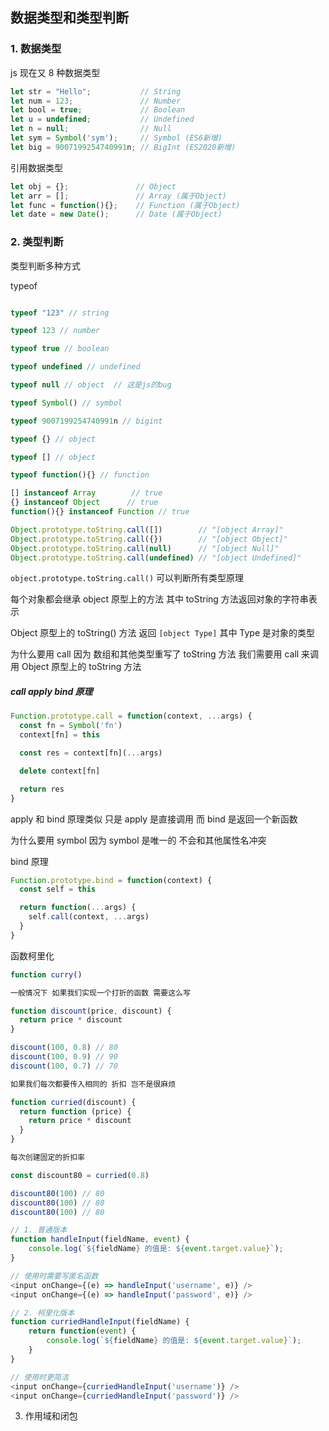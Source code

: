 ## 数据类型和类型判断

### 1. 数据类型

js 现在又 8 种数据类型

```ts
let str = "Hello";           // String
let num = 123;               // Number
let bool = true;             // Boolean
let u = undefined;           // Undefined
let n = null;                // Null
let sym = Symbol('sym');     // Symbol (ES6新增)
let big = 9007199254740991n; // BigInt (ES2020新增)
```

引用数据类型 

```ts
let obj = {};               // Object
let arr = [];               // Array (属于Object)
let func = function(){};    // Function (属于Object)
let date = new Date();      // Date (属于Object)
```


### 2. 类型判断

类型判断多种方式

typeof 
```ts

typeof "123" // string

typeof 123 // number

typeof true // boolean

typeof undefined // undefined

typeof null // object  // 这是js的bug

typeof Symbol() // symbol

typeof 9007199254740991n // bigint

typeof {} // object

typeof [] // object

typeof function(){} // function
```

```ts
[] instanceof Array        // true
{} instanceof Object      // true
function(){} instanceof Function // true
```

```ts
Object.prototype.toString.call([])        // "[object Array]"
Object.prototype.toString.call({})        // "[object Object]"
Object.prototype.toString.call(null)      // "[object Null]"
Object.prototype.toString.call(undefined) // "[object Undefined]"
```

`object.prototype.toString.call()` 可以判断所有类型原理

每个对象都会继承 object 原型上的方法 其中 toString 方法返回对象的字符串表示

Object 原型上的 toString() 方法 返回 `[object Type]` 其中 Type 是对象的类型

为什么要用 call 因为 数组和其他类型重写了 toString 方法 我们需要用 call 来调用 Object 原型上的 toString 方法

##### call apply bind 原理

```ts
Function.prototype.call = function(context, ...args) {
  const fn = Symbol('fn')
  context[fn] = this

  const res = context[fn](...args)

  delete context[fn]

  return res
}
```

apply 和 bind 原理类似 只是 apply 是直接调用 而 bind 是返回一个新函数

为什么要用 symbol 因为 symbol 是唯一的 不会和其他属性名冲突


bind 原理

```ts
Function.prototype.bind = function(context) {
  const self = this

  return function(...args) {
    self.call(context, ...args)
  }
}
```

函数柯里化

```ts
function curry()

一般情况下 如果我们实现一个打折的函数 需要这么写

function discount(price, discount) {
  return price * discount
}

discount(100, 0.8) // 80
discount(100, 0.9) // 90
discount(100, 0.7) // 70

如果我们每次都要传入相同的 折扣 岂不是很麻烦

function curried(discount) {
  return function (price) {
    return price * discount
  }
}

每次创建固定的折扣率

const discount80 = curried(0.8)

discount80(100) // 80
discount80(100) // 80
discount80(100) // 80
```

```ts
// 1. 普通版本
function handleInput(fieldName, event) {
    console.log(`${fieldName} 的值是: ${event.target.value}`);
}

// 使用时需要写匿名函数
<input onChange={(e) => handleInput('username', e)} />
<input onChange={(e) => handleInput('password', e)} />

// 2. 柯里化版本
function curriedHandleInput(fieldName) {
    return function(event) {
        console.log(`${fieldName} 的值是: ${event.target.value}`);
    }
}

// 使用时更简洁
<input onChange={curriedHandleInput('username')} />
<input onChange={curriedHandleInput('password')} />
```

3. 作用域和闭包

